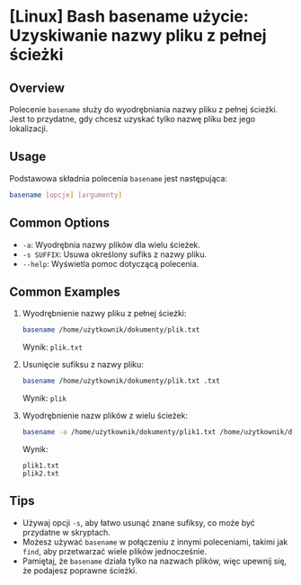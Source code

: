 # [Linux] Bash basename użycie: Uzyskiwanie nazwy pliku z pełnej ścieżki

## Overview
Polecenie `basename` służy do wyodrębniania nazwy pliku z pełnej ścieżki. Jest to przydatne, gdy chcesz uzyskać tylko nazwę pliku bez jego lokalizacji.

## Usage
Podstawowa składnia polecenia `basename` jest następująca:

```bash
basename [opcje] [argumenty]
```

## Common Options
- `-a`: Wyodrębnia nazwy plików dla wielu ścieżek.
- `-s SUFFIX`: Usuwa określony sufiks z nazwy pliku.
- `--help`: Wyświetla pomoc dotyczącą polecenia.

## Common Examples
1. Wyodrębnienie nazwy pliku z pełnej ścieżki:
   ```bash
   basename /home/użytkownik/dokumenty/plik.txt
   ```
   Wynik: `plik.txt`

2. Usunięcie sufiksu z nazwy pliku:
   ```bash
   basename /home/użytkownik/dokumenty/plik.txt .txt
   ```
   Wynik: `plik`

3. Wyodrębnienie nazw plików z wielu ścieżek:
   ```bash
   basename -a /home/użytkownik/dokumenty/plik1.txt /home/użytkownik/dokumenty/plik2.txt
   ```
   Wynik:
   ```
   plik1.txt
   plik2.txt
   ```

## Tips
- Używaj opcji `-s`, aby łatwo usunąć znane sufiksy, co może być przydatne w skryptach.
- Możesz używać `basename` w połączeniu z innymi poleceniami, takimi jak `find`, aby przetwarzać wiele plików jednocześnie.
- Pamiętaj, że `basename` działa tylko na nazwach plików, więc upewnij się, że podajesz poprawne ścieżki.